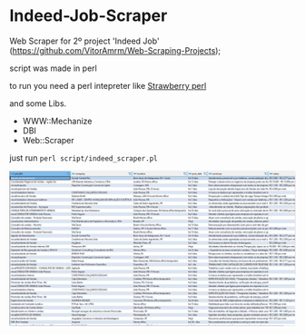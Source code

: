# Indeed-Job-Scraper
Web Scraper for 2º project 'Indeed Job' (https://github.com/VitorAmrm/Web-Scraping-Projects);

script was made in perl

to run you need a perl intepreter like [Strawberry perl](https://strawberryperl.com/)

and some Libs.

- WWW::Mechanize
- DBI
- Web::Scraper

just run ```perl script/indeed_scraper.pl```

![](https://raw.githubusercontent.com/VitorAmrm/Indeed-Job-Scraper/main/img/Screenshot_16.png)

